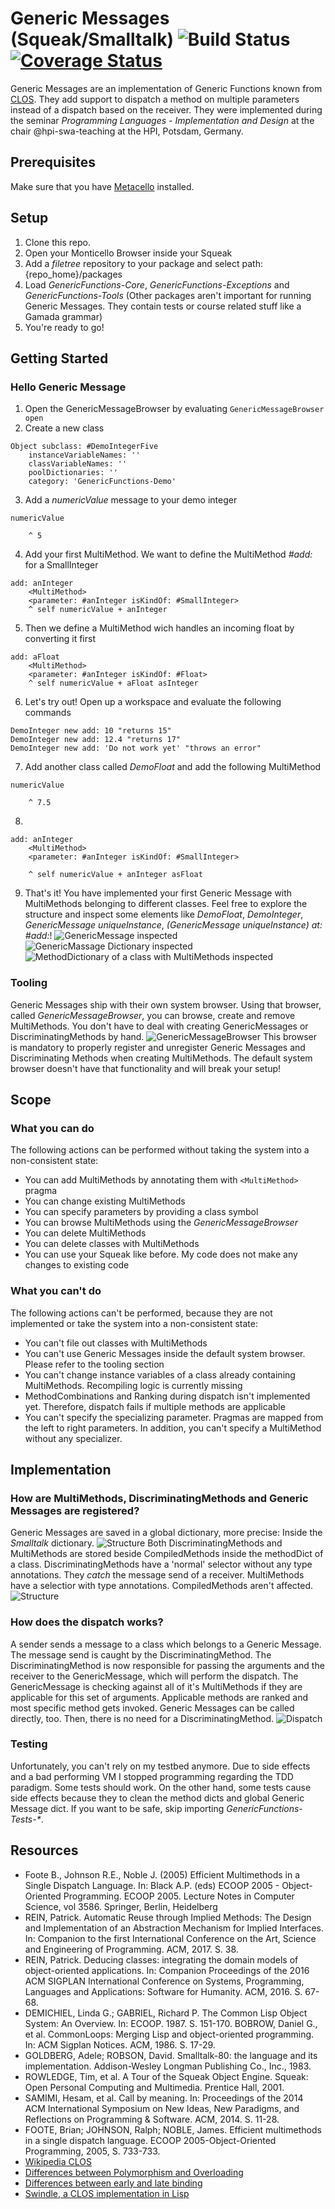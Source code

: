 # Generic Messages (Squeak/Smalltalk) ![Build Status](https://travis-ci.org/marcfreiheit/generic-functions-squeak.svg?branch=master) [![Coverage Status](https://coveralls.io/repos/github/marcfreiheit/generic-functions-squeak/badge.svg?branch=master)](https://coveralls.io/github/marcfreiheit/generic-functions-squeak?branch=master)
Generic Messages are an implementation of Generic Functions known from [CLOS](https://en.wikipedia.org/wiki/Common_Lisp_Object_System). They add support to dispatch a method on multiple parameters instead of a dispatch based on the receiver. 
They were implemented during the seminar _Programming Languages - Implementation and Design_ at the chair @hpi-swa-teaching at the HPI, Potsdam, Germany.

## Prerequisites
Make sure that you have [Metacello](https://github.com/dalehenrich/metacello-work) installed. 
## Setup
1. Clone this repo.
1. Open your Monticello Browser inside your Squeak
1. Add a _filetree_ repository to your package and select path: {repo_home}/packages
1. Load _GenericFunctions-Core_, _GenericFunctions-Exceptions_ and _GenericFunctions-Tools_ (Other packages aren't important for running Generic Messages. They contain tests or course related stuff like a Gamada grammar)
1. You're ready to go!

## Getting Started
### Hello Generic Message
1. Open the GenericMessageBrowser by evaluating `GenericMessageBrowser open`
2. Create a new class
```Smalltalk
Object subclass: #DemoIntegerFive
	instanceVariableNames: ''
	classVariableNames: ''
	poolDictionaries: ''
	category: 'GenericFunctions-Demo'
```
3. Add a _numericValue_ message to your demo integer
```Smalltalk
numericValue

	^ 5
```
4. Add your first MultiMethod. We want to define the MultiMethod _#add:_ for a SmallInteger 
```Smalltalk
add: anInteger
	<MultiMethod>
	<parameter: #anInteger isKindOf: #SmallInteger>
	^ self numericValue + anInteger
```
5. Then we define a MultiMethod wich handles an incoming float by converting it first
```Smalltalk
add: aFloat
	<MultiMethod>
	<parameter: #anInteger isKindOf: #Float>
	^ self numericValue + aFloat asInteger
```
6. Let's try out! Open up a workspace and evaluate the following commands
```Smalltalk
DemoInteger new add: 10 "returns 15"
DemoInteger new add: 12.4 "returns 17"
DemoInteger new add: 'Do not work yet' "throws an error"
```
7. Add another class called _DemoFloat_ and add the following MultiMethod
```Smalltalk
numericValue

	^ 7.5
```
8. 
```Smalltalk
add: anInteger
	<MultiMethod>
	<parameter: #anInteger isKindOf: #SmallInteger>
	
	^ self numericValue + anInteger asFloat
```
9. That's it! You have implemented your first Generic Message with MultiMethods belonging to different classes. Feel free to explore the structure and inspect some elements like _DemoFloat_, _DemoInteger_, _GenericMessage uniqueInstance_, _(GenericMessage uniqueInstance) at: #add:_!
![GenericMessage inspected](https://github.com/marcfreiheit/generic-functions-squeak/blob/master/resources/img/Demo-GenericMessage.png)
![GenericMassage Dictionary inspected](https://github.com/marcfreiheit/generic-functions-squeak/blob/master/resources/img/Demo-Global-GenericMessages.png)
![MethodDictionary of a class with MultiMethods inspected](https://github.com/marcfreiheit/generic-functions-squeak/blob/master/resources/img/Demo-MethodDictionary.png)


### Tooling
Generic Messages ship with their own system browser. Using that browser, called _GenericMessageBrowser_, you can browse, create and remove MultiMethods. You don't have to deal with creating GenericMessages or DiscriminatingMethods by hand.
![GenericMessageBrowser](https://github.com/marcfreiheit/generic-functions-squeak/blob/master/resources/img/Tooling-GenericMessageBrowser.png)
This browser is mandatory to properly register and unregister Generic Messages and Discriminating Methods when creating MultiMethods. The default system browser doesn't have that functionality and will break your setup! 

## Scope
### What you can do
The following actions can be performed without taking the system into a non-consistent state:
* You can add MultiMethods by annotating them with `<MultiMethod>` pragma
* You can change existing MultiMethods
* You can specify parameters by providing a class symbol
* You can browse MultiMethods using the _GenericMessageBrowser_
* You can delete MultiMethods
* You can delete classes with MultiMethods
* You can use your Squeak like before. My code does not make any changes to existing code
### What you can't do
The following actions can't be performed, because they are not implemented or take the system into a non-consistent state:
* You can't file out classes with MultiMethods
* You can't use Generic Messages inside the default system browser. Please refer to the tooling section
* You can't change instance variables of a class already containing MultiMethods. Recompiling logic is currently missing
* MethodCombinations and Ranking during dispatch isn't implemented yet. Therefore, dispatch fails if multiple methods are applicable
* You can't specify the specializing parameter. Pragmas are mapped from the left to right parameters. In addition, you can't specify a MultiMethod without any specializer.

## Implementation
### How are MultiMethods, DiscriminatingMethods and Generic Messages are registered?
Generic Messages are saved in a global dictionary, more precise: Inside the _Smalltalk_ dictionary.
![Structure](https://github.com/marcfreiheit/generic-functions-squeak/blob/master/resources/img/Project%20Presentation%20-%20Generic%20Messages.png)
Both DiscriminatingMethods and MultiMethods are stored beside CompiledMethods inside the methodDict of a class. DiscriminatingMethods have a 'normal' selector without any type annotations. They _catch_ the message send of a receiver. MultiMethods have a selectior with type annotations. CompiledMethods aren't affected. 
![Structure](https://github.com/marcfreiheit/generic-functions-squeak/blob/master/resources/img/Project%20Presentation%20-%20Entrypoint_%20Discriminating%20Methods.png)
### How does the dispatch works? 
A sender sends a message to a class which belongs to a Generic Message. The message send is caught by the DiscriminatingMethod. The DiscriminatingMethod is now responsible for passing the arguments and the receiver to the GenericMessage, which will perform the dispatch.
The GenericMessage is checking against all of it's MultiMethods if they are applicable for this set of arguments. Applicable methods are ranked and most specific method gets invoked.
Generic Messages can be called directly, too. Then, there is no need for a DiscriminatingMethod.
![Dispatch](https://github.com/marcfreiheit/generic-functions-squeak/blob/master/resources/img/Generic%20Messages%20-%20Dispatch.png)
### Testing
Unfortunately, you can't rely on my testbed anymore. Due to side effects and a bad performing VM I stopped programming regarding the TDD paradigm. Some tests should work. On the other hand, some tests cause side effects because they to clean the method dicts and global Generic Message dict. 
If you want to be safe, skip importing _GenericFunctions-Tests-*_.

## Resources
* Foote B., Johnson R.E., Noble J. (2005) Efficient Multimethods in a Single Dispatch Language. In: Black A.P. (eds) ECOOP 2005 - Object-Oriented Programming. ECOOP 2005. Lecture Notes in Computer Science, vol 3586. Springer, Berlin, Heidelberg
* REIN, Patrick. Automatic Reuse through Implied Methods: The Design and Implementation of an Abstraction Mechanism for Implied Interfaces. In: Companion to the first International Conference on the Art, Science and Engineering of Programming. ACM, 2017. S. 38.
* REIN, Patrick. Deducing classes: integrating the domain models of object-oriented applications. In: Companion Proceedings of the 2016 ACM SIGPLAN International Conference on Systems, Programming, Languages and Applications: Software for Humanity. ACM, 2016. S. 67-68.
* DEMICHIEL, Linda G.; GABRIEL, Richard P. The Common Lisp Object System: An Overview. In: ECOOP. 1987. S. 151-170.
BOBROW, Daniel G., et al. CommonLoops: Merging Lisp and object-oriented programming. In: ACM Sigplan Notices. ACM, 1986. S. 17-29.
* GOLDBERG, Adele; ROBSON, David. Smalltalk-80: the language and its implementation. Addison-Wesley Longman Publishing Co., Inc., 1983.
* ROWLEDGE, Tim, et al. A Tour of the Squeak Object Engine. Squeak: Open Personal Computing and Multimedia. Prentice Hall, 2001.
* SAMIMI, Hesam, et al. Call by meaning. In: Proceedings of the 2014 ACM International Symposium on New Ideas, New Paradigms, and Reflections on Programming & Software. ACM, 2014. S. 11-28.
* FOOTE, Brian; JOHNSON, Ralph; NOBLE, James. Efficient multimethods in a single dispatch language. ECOOP 2005-Object-Oriented Programming, 2005, S. 733-733.
* [Wikipedia CLOS](https://en.wikipedia.org/wiki/Common_Lisp_Object_System)
* [Differences between Polymorphism and Overloading](http://www.differencebetween.info/difference-between-polymorphism-and-overloading)
* [Differences between early and late binding](https://stackoverflow.com/questions/10580/what-is-the-difference-between-early-and-late-binding)
* [Swindle, a CLOS implementation in Lisp](http://download.plt-scheme.org/doc/301/html/swindle/)
